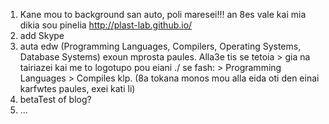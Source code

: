 1. Kane mou to background san auto, poli maresei!!! an 8es vale kai mia dikia sou pinelia http://plast-lab.github.io/
2. add Skype
3. auta edw (Programming Languages, Compilers, Operating Systems, Database Systems) exoun mprosta paules.
Alla3e tis se tetoia > gia na tairiazei kai me to logotupo pou eiani ./
se fash: > Programming Languages > Compiles
klp. (8a tokana monos mou alla eida oti den einai karfwtes paules, exei kati li)
4. betaTest of blog?
5. ...
